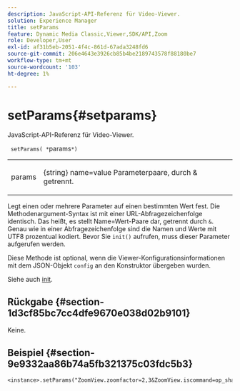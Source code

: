 ```yaml
---
description: JavaScript-API-Referenz für Video-Viewer.
solution: Experience Manager
title: setParams
feature: Dynamic Media Classic,Viewer,SDK/API,Zoom
role: Developer,User
exl-id: af31b5eb-2051-4f4c-861d-67ada3248fd6
source-git-commit: 206e4643e3926cb85b4be2189743578f88180be7
workflow-type: tm+mt
source-wordcount: '103'
ht-degree: 1%

---
```


# setParams{#setparams}

JavaScript-API-Referenz für Video-Viewer.

` setParams( *`params`*)`

<table id="table_896DFF34A68A403DB93A6D597461A573"> 
 <tbody> 
  <tr> 
   <td colname="col1"> <p> <span class="codeph"> <span class="varname"> params</span> </span> </p> </td> 
   <td colname="col2"> <p> <span class="codeph"> {string}</span> name=value Parameterpaare, durch  <span class="codeph"> &amp;</span> getrennt. </p> </td> 
  </tr> 
 </tbody> 
</table>

Legt einen oder mehrere Parameter auf einen bestimmten Wert fest. Die Methodenargument-Syntax ist mit einer URL-Abfragezeichenfolge identisch. Das heißt, es stellt Name=Wert-Paare dar, getrennt durch `&`. Genau wie in einer Abfragezeichenfolge sind die Namen und Werte mit UTF8 prozentual kodiert. Bevor Sie `init()` aufrufen, muss dieser Parameter aufgerufen werden.

Diese Methode ist optional, wenn die Viewer-Konfigurationsinformationen mit dem JSON-Objekt `config` an den Konstruktor übergeben wurden.

Siehe auch [init](../../../c-html5-s7-aem-asset-viewers/c-html5-20-zoom-viewer-about/c-html5-20-zoom-viewer-javascriptapiref/r-html5-zoom-viewer-20-javascriptapiref-init.md#reference-aee94dd92a28410784f7a1792e28683b).

## Rückgabe {#section-1d3cf85bc7cc4dfe9670e038d02b9101}

Keine.

## Beispiel {#section-9e9332aa86b74a5fb321375c03fdc5b3}

```
<instance>.setParams("ZoomView.zoomfactor=2,3&ZoomView.iscommand=op_sharpen%3d1")
```
